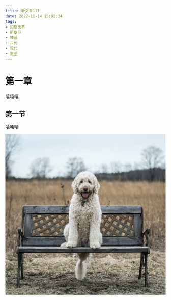 ```yaml
---
title: 新文章111
date: 2022-11-14 15:01:34
tags: 
- 幻想故事 
- 新章节 
- 神话 
- 古代 
- 现代 
- 架空
---
```


# 第一章

嘻嘻嘻



## 第一节

哈哈哈

![我的图片](/images/111.png)